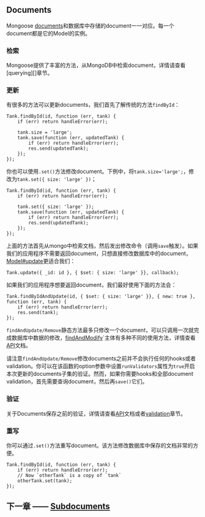 ## Documents

Mongoose [documents][]和数据库中存储的document一一对应。每一个document都是它的Model的实例。

[documents]:http://mongoosejs.com/docs/api.html#document-js

### 检索

Mongoose提供了丰富的方法，从MongoDB中检索document，详情请查看[querying][]章节。

[quering]:http://mongoosejs.com/docs/queries.html

### 更新

有很多的方法可以更新documents，我们首先了解传统的方法`findById`：
    
    Tank.findById(id, function (err, tank) {
        if (err) return handleError(err);

        tank.size = 'large';
        tank.save(function (err, updatedTank) {
            if (err) return handleError(err);
            res.send(updatedTank);
        });
    });

你也可以使用`.set()`方法修改document。下例中，将`tank.size='large';`，修改为`tank.set({ size: 'large' })`；

    Tank.findById(id, function (err, tank) {
        if (err) return handleError(err);

        tank.set({ size: 'large' });
        tank.save(function (err, updatedTank) {
            if (err) return handleError(err);
            res.send(updatedTank);
        });
    });

上面的方法首先从mongo中检索文档，然后发出修改命令（调用`save`触发）。如果我们的应用程序不需要返回document，只想直接修改数据库中的document，[Model#update][]更适合我们：

[Model#update]:http://mongoosejs.com/docs/api.html#model_Model.update

    Tank.update({ _id: id }, { $set: { size: 'large' }}, callback);

如果我们的应用程序想要返回document，我们最好使用下面的方法会：

    Tank.findByIdAndUpdate(id, { $set: { size: 'large' }}, { new: true }, function (err, tank) {
        if (err) return handleError(err);
        res.send(tank);
    });


`findAndUpdate/Remove`静态方法最多只修改一个document，可以只调用一次就完成数据库中数据的修改，[findAndModify][]`主体有多种不同的使用方法，详情查看[API][]文档。

[findAndModify]:https://docs.mongodb.com/manual/reference/command/findAndModify/
[API]:http://mongoosejs.com/docs/api.html

请注意`findAndUpdate/Remove`修改documents之前并不会执行任何的hooks或者validation。你可以在该函数的option参数中设置`runValidators`属性为`true`开启本次更新的documents子集的验证。然而，如果你需要hooks和全部document validation，首先需要查询document，然后再`save()`它们。

### 验证

关于Documents保存之前的验证，详情请查看[API][]文档或者[validation][]章节。

[validation]:http://mongoosejs.com/docs/validation.html

### 重写

你可以通过`.set()`方法重写document。该方法修改数据库中保存的文档非常的方便。


    Tank.findById(id, function (err, tank) {
        if (err) return handleError(err);
        // Now `otherTank` is a copy of `tank`
        otherTank.set(tank);
    });

## 下一章 —— [Subdocuments][]

[Subdocuments]:https://github.com/dreamFlyingCat/mongoose-API/blob/master/docs/Schemas/Subdocuments.md